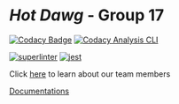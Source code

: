 # *Hot Dawg* - Group 17


[![Codacy Badge](https://app.codacy.com/project/badge/Grade/22f5d544c13d4237bc3835d8c9808b91)](https://www.codacy.com/gh/cse110-fa21-group17/cse110-fa21-group17/dashboard?utm_source=github.com&amp;utm_medium=referral&amp;utm_content=cse110-fa21-group17/cse110-fa21-group17&amp;utm_campaign=Badge_Grade)
[![Codacy Analysis CLI](https://github.com/cse110-fa21-group17/cse110-fa21-group17/actions/workflows/codacy-analysis.yml/badge.svg)](https://github.com/cse110-fa21-group17/cse110-fa21-group17/actions/workflows/codacy-analysis.yml)
<!-- [![codeCov](https://github.com/cse110-fa21-group17/cse110-fa21-group17/actions/workflows/codeCov.yml/badge.svg)](https://github.com/cse110-fa21-group17/cse110-fa21-group17/actions/workflows/codeCov.yml)
[![Eslint](https://github.com/cse110-fa21-group16/cse110-fa21-group16/actions/workflows/eslint.yml/badge.svg)](https://github.com/cse110-fa21-group16/cse110-fa21-group16/actions/workflows/eslint.yml) -->
[![superlinter](https://github.com/cse110-fa21-group17/cse110-fa21-group17/actions/workflows/linter.yml/badge.svg)](https://github.com/cse110-fa21-group17/cse110-fa21-group17/actions/workflows/linter.yml)
[![jest](https://github.com/cse110-fa21-group17/cse110-fa21-group17/actions/workflows/jest.yml/badge.svg)](https://github.com/cse110-fa21-group17/cse110-fa21-group17/actions/workflows/jest.yml)

Click [here](admin/team.md) to learn about our team members

[Documentations](https://cse110-fa21-group17.github.io/cse110-fa21-group17/index.html)
